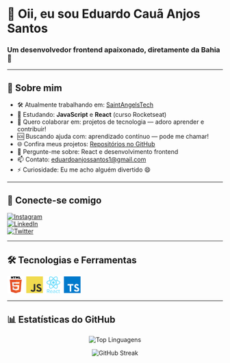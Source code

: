 # 👋 Oii, eu sou Eduardo Cauã Anjos Santos

### Um desenvolvedor frontend apaixonado, diretamente da Bahia 🌴

---

## 🚀 Sobre mim

- 🛠 Atualmente trabalhando em: [SaintAngelsTech](https://github.com/SaintAngelsTech)  
- 🌱 Estudando: **JavaScript** e **React** (curso Rocketseat)  
- 🤝 Quero colaborar em: projetos de tecnologia — adoro aprender e contribuir!  
- 🆘 Buscando ajuda com: aprendizado contínuo — pode me chamar!  
- 🌐 Confira meus projetos: [Repositórios no GitHub](https://github.com/Eduardo-Anjos?tab=repositories)  
- 💬 Pergunte-me sobre: React e desenvolvimento frontend  
- 📫 Contato: eduardoanjossantos1@gmail.com  
- ⚡ Curiosidade: Eu me acho alguém divertido 😄  

---

## 📱 Conecte-se comigo

[![Instagram](https://img.shields.io/badge/Instagram-%23E4405F.svg?style=for-the-badge&logo=instagram&logoColor=white)](https://instagram.com/eduardocauaa)  
[![LinkedIn](https://img.shields.io/badge/LinkedIn-%230077B5.svg?style=for-the-badge&logo=linkedin&logoColor=white)](https://linkedin.com/in/eduardo-anjos)  
[![Twitter](https://img.shields.io/badge/Twitter-%231DA1F2.svg?style=for-the-badge&logo=twitter&logoColor=white)](https://twitter.com/eduardo-anjos)  

---

## 🛠️ Tecnologias e Ferramentas

<p>
  <img src="https://raw.githubusercontent.com/devicons/devicon/master/icons/html5/html5-original-wordmark.svg" alt="HTML5" width="40" height="40" />
  <img src="https://raw.githubusercontent.com/devicons/devicon/master/icons/javascript/javascript-original.svg" alt="JavaScript" width="40" height="40" />
  <img src="https://raw.githubusercontent.com/devicons/devicon/master/icons/react/react-original-wordmark.svg" alt="React" width="40" height="40" />
  <img src="https://raw.githubusercontent.com/devicons/devicon/master/icons/typescript/typescript-original.svg" alt="TypeScript" width="40" height="40" />
</p>

---

## 📊 Estatísticas do GitHub

<p align="center">
  <img src="https://github-readme-stats.vercel.app/api/top-langs?username=eduardo-anjos&show_icons=true&locale=en&layout=compact&theme=dark" alt="Top Linguagens" />
</p>

<p align="center">
  <img src="https://github-readme-streak-stats.herokuapp.com/?user=eduardo-anjos&theme=dark" alt="GitHub Streak" />
</p>
